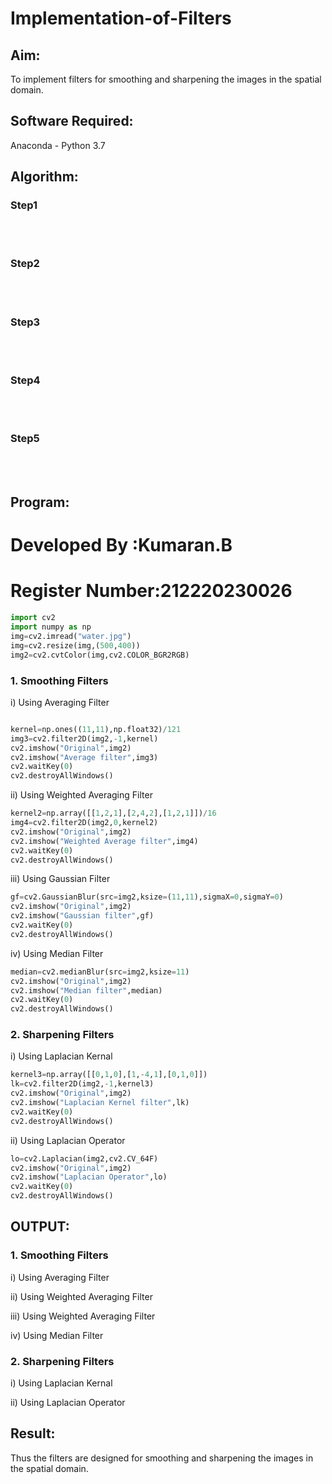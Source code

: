 # Implementation-of-Filters
## Aim:
To implement filters for smoothing and sharpening the images in the spatial domain.

## Software Required:
Anaconda - Python 3.7

## Algorithm:
### Step1
</br>
</br> 

### Step2
</br>
</br> 

### Step3
</br>
</br> 

### Step4
</br>
</br> 

### Step5
</br>
</br> 

## Program:
# Developed By   :Kumaran.B
# Register Number:212220230026
```Python
import cv2
import numpy as np
img=cv2.imread("water.jpg")
img=cv2.resize(img,(500,400))
img2=cv2.cvtColor(img,cv2.COLOR_BGR2RGB)
```
### 1. Smoothing Filters
i) Using Averaging Filter
```Python

kernel=np.ones((11,11),np.float32)/121
img3=cv2.filter2D(img2,-1,kernel)
cv2.imshow("Original",img2)
cv2.imshow("Average filter",img3)
cv2.waitKey(0)
cv2.destroyAllWindows()

```
ii) Using Weighted Averaging Filter
```Python
kernel2=np.array([[1,2,1],[2,4,2],[1,2,1]])/16
img4=cv2.filter2D(img2,0,kernel2)
cv2.imshow("Original",img2)
cv2.imshow("Weighted Average filter",img4)
cv2.waitKey(0)
cv2.destroyAllWindows()
```

iii) Using Gaussian Filter
```Python
gf=cv2.GaussianBlur(src=img2,ksize=(11,11),sigmaX=0,sigmaY=0)
cv2.imshow("Original",img2)
cv2.imshow("Gaussian filter",gf)
cv2.waitKey(0)
cv2.destroyAllWindows()
```

iv) Using Median Filter
```Python
median=cv2.medianBlur(src=img2,ksize=11)
cv2.imshow("Original",img2)
cv2.imshow("Median filter",median)
cv2.waitKey(0)
cv2.destroyAllWindows()
```

### 2. Sharpening Filters
i) Using Laplacian Kernal
```Python
kernel3=np.array([[0,1,0],[1,-4,1],[0,1,0]])
lk=cv2.filter2D(img2,-1,kernel3)
cv2.imshow("Original",img2)
cv2.imshow("Laplacian Kernel filter",lk)
cv2.waitKey(0)
cv2.destroyAllWindows()
```
ii) Using Laplacian Operator
```Python
lo=cv2.Laplacian(img2,cv2.CV_64F)
cv2.imshow("Original",img2)
cv2.imshow("Laplacian Operator",lo)
cv2.waitKey(0)
cv2.destroyAllWindows()
```

## OUTPUT:
### 1. Smoothing Filters

i) Using Averaging Filter


ii) Using Weighted Averaging Filter


iii) Using Weighted Averaging Filter


iv) Using Median Filter


### 2. Sharpening Filters


i) Using Laplacian Kernal


ii) Using Laplacian Operator


## Result:
Thus the filters are designed for smoothing and sharpening the images in the spatial domain.
